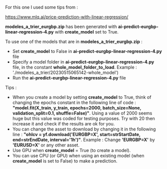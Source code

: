 
For this one I used some tips from :

https://www.mlq.ai/price-prediction-with-linear-regression/

**modeles_a_trier_eurgbp.zip** has been generated with **ai-predict-eurgbp-linear-regression-4.py** with **create_model** set to True.

To use one of the models that are in **modeles_a_trier_eurgbp.zip** :

- Set **create_model** to False in **ai-predict-eurgbp-linear-regression-4.py** file
- Specify a model folder in **ai-predict-eurgbp-linear-regression-4.py** file, in the constant **whole_model_folder_to_load**. Example : './modeles_a_trier/20230515065142-whole_model')
- Run the **ai-predict-eurgbp-linear-regression-4.py** file

Tips :
- When you create a model by setting **create_model** to True, think of changing the epochs constant in the following line of code : **"model.fit(X_train, y_train, epochs=2000, batch_size=None, validation_split=0.1, shuffle=False)"**. Using a value of 2000 seems huge but this value was coded for testing purposes. Try with 20 then increase it and check if the results are ok for you.
- You can change the asset to download by changing it in the following line : **"ohlcv = yf.download('EURGBP=X', start=strStartDate, end=strEndDate, interval='1h')"**. Example : Change **'EURGBP=X'** by **'EURUSD=X'** or any other asset.
- Use GPU when **create_model** = True (to create a model).
- You can use CPU (or GPU) when using an existing model (when **create_model** is set to False) to make a prediction.
